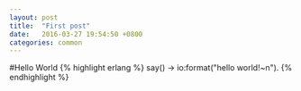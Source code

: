 ```yaml
---
layout: post
title:  "First post"
date:   2016-03-27 19:54:50 +0800
categories: common
---
```

#Hello World
{% highlight erlang %}
say() ->
    io:format("hello world!~n").
{% endhighlight %}

